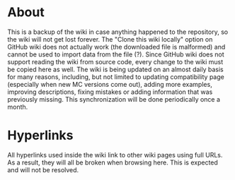 # About
This is a backup of the wiki in case anything happened to the repository, so the wiki will not get lost forever. 
The "Clone this wiki locally" option on GitHub wiki does not actually work (the downloaded file is malformed) and cannot be used to import data from the file (?).
Since GitHub wiki does not support reading the wiki from source code, every change
to the wiki must be copied here as well. The wiki is being updated on an almost daily basis for many reasons, including, but not limited to 
updating compatibility page (especially when new MC versions come out), adding more examples, improving descriptions, fixing mistakes or 
adding information that was previously missing. This synchronization will be done periodically once a month.

# Hyperlinks
All hyperlinks used inside the wiki link to other wiki pages using full URLs. As a result, they will all be broken when browsing here.
This is expected and will not be resolved.